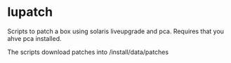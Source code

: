 lupatch
=======

Scripts to patch a box using solaris liveupgrade and pca.
Requires that you ahve pca installed.

The scripts download patches into /install/data/patches
